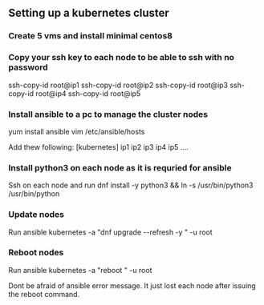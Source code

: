 ## Setting up a kubernetes cluster

### Create 5 vms and install minimal centos8

### Copy your ssh key to each node to be able to ssh with no password
  ssh-copy-id root@ip1
  ssh-copy-id root@ip2
  ssh-copy-id root@ip3
  ssh-copy-id root@ip4
  ssh-copy-id root@ip5

### Install ansible to a pc to manage the cluster nodes
  yum install ansible
  vim /etc/ansible/hosts
  
  Add thew following:
    [kubernetes]
    ip1
    ip2
    ip3
    ip4
    ip5
    ....
        
### Install python3 on each node as it is requried for ansible

Ssh on each node and run
  dnf install -y python3 && ln -s /usr/bin/python3 /usr/bin/python
  
### Update nodes

Run
  ansible kubernetes -a "dnf upgrade --refresh -y " -u root
  
### Reboot nodes

Run
  ansible kubernetes -a "reboot " -u root
  
Dont be afraid of ansible error message. It just lost each node after issuing the reboot command.
